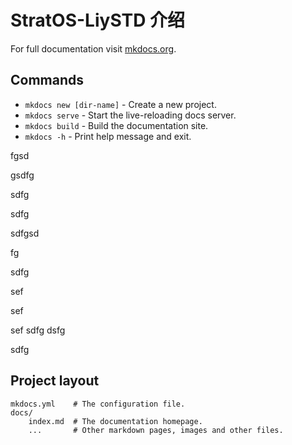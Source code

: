 # **StratOS-LiySTD 介绍**
  
For full documentation visit [mkdocs.org](https://www.mkdocs.org). 
  
## Commands
* `mkdocs new [dir-name]` - Create a new project.
* `mkdocs serve` - Start the live-reloading docs server.
* `mkdocs build` - Build the documentation site.
* `mkdocs -h` - Print help message and exit.

fgsd

gsdfg

sdfg

sdfg

sdfgsd

fg

sdfg

sef

sef

sef
sdfg
dsfg


sdfg

## Project layout

    mkdocs.yml    # The configuration file.
    docs/
        index.md  # The documentation homepage.
        ...       # Other markdown pages, images and other files.
